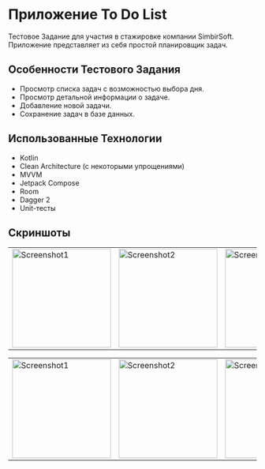 # Приложение To Do List
Тестовое Задание для участия в стажировке компании SimbirSoft. Приложение представляет из себя простой планировщик задач.

## Особенности Тестового Задания
- Просмотр списка задач с возможностью выбора дня.
- Просмотр детальной информации о задаче.
- Добавление новой задачи.
- Cохранение задач в базе данных.

## Использованные Технологии
- Kotlin
- Clean Architecture (c некоторыми упрощениями)
- MVVM
- Jetpack Compose
- Room
- Dagger 2
- Unit-тесты

## Скриншоты
<p align="center">
  <table align="center" cellspacing="10">
    <tr>
      <td><img src="https://github.com/sitegit/ToDoList/assets/47815702/dd0342f0-61c4-47ff-923c-87db2a3ddacc" width="200" alt="Screenshot1"/></td>
      <td><img src="https://github.com/sitegit/ToDoList/assets/47815702/c7b54698-f4c7-4e53-8b21-539fed555ced" width="200" alt="Screenshot2"/></td>
      <td><img src="https://github.com/sitegit/ToDoList/assets/47815702/d2ee867f-480d-408e-974a-e41c3abfd371" width="200" alt="Screenshot3"/></td>
      <td><img src="https://github.com/sitegit/ToDoList/assets/47815702/c75ba4b9-1444-41ff-ac44-2e283d90e82f" width="200" alt="Screenshot4"/></td>
      <td><img src="https://github.com/sitegit/ToDoList/assets/47815702/61dd5a58-80ec-4f12-85cc-e23944d55c78" width="200" alt="Screenshot5"/></td>
    </tr>
  </table>
  <table align="center" cellspacing="10">
    <tr>
      <td><img src="https://github.com/sitegit/ToDoList/assets/47815702/68bdd869-770b-4679-8e52-621b6bfda20a" width="200" alt="Screenshot1"/></td>
      <td><img src="https://github.com/sitegit/ToDoList/assets/47815702/518c27ef-c0d1-4a88-81ec-04a24b90617d" width="200" alt="Screenshot2"/></td>
      <td><img src="https://github.com/sitegit/ToDoList/assets/47815702/685e5609-39b3-4bb8-ba0f-3ae0b9dfb534" width="200" alt="Screenshot4"/></td>
      <td><img src="https://github.com/sitegit/ToDoList/assets/47815702/18c6f335-bb08-4d7f-bd3c-3533663f7fe8" width="200" alt="Screenshot3"/></td>
      <td><img src="https://github.com/sitegit/ToDoList/assets/47815702/7744dd84-6cfa-440c-973c-3e1383192456" width="200" alt="Screenshot5"/></td>
    </tr>
  </table>

